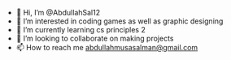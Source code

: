 - 👋 Hi, I’m @AbdullahSal12 
- 👀 I’m interested in coding games as well as graphic designing
- 🌱 I’m currently learning cs principles 2
- 💞️ I’m looking to collaborate on making projects
- 📫 How to reach me  abdullahmusasalman@gmail.com

<!---
AbdullahSal12/AbdullahSal12 is a ✨ special ✨ repository because its `README.md` (this file) appears on your GitHub profile.
You can click the Preview link to take a look at your changes.
--->
